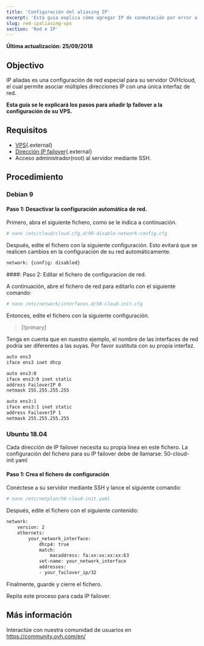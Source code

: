 ```yaml
---
title: 'Configuración del aliasing IP'
excerpt: 'Esta guía explica cómo agregar IP de conmutación por error a su configuración'
slug: red-ipaliasing-vps
section: 'Red e IP'
---
```


**Última actualización: 25/09/2018**


## Objectivo

IP aliadas es una configuración de red especial para su servidor OVHcloud, el cual permite asociar múltiples direcciones IP con una única interfaz de red.

**Esta guía se le explicará los pasos para añadir Ip failover a la configuración de su VPS.**

## Requisitos

* [VPS](https://ovhcloud.com/es/vps/){.external}
* [Dirección IP failover](https://www.ovh.com/world/es/dedicated-servers/ip_failover.xml){.external}
* Acceso administrador(root) al servidor mediante SSH.

## Procedimiento

### Debian 9

#### Paso 1: Desactivar la configuración automática de red.

Primero, abra el siguiente fichero, como se le indica a continuación.

```sh
# nano /etc/cloud/cloud.cfg.d/99-disable-network-config.cfg
```

Después, edite el fichero con la siguiente configuración. Esto evitará que se realicen cambios en la configuración de su red automáticamente.

```sh
network: {config: disabled}
```
####: Paso 2: Editar el fichero de configuracion de red.

A continuación, abre el fichero de red para editarlo con el siguiente comando:

```sh
# nano /etc/network/interfaces.d/50-cloud-init.cfg
```

Entonces, edite el fichero con la siguiente configuración.

> [!primary]
>
Tenga en cuenta que en nuestro ejemplo, el nombre de las interfaces de red podría ser diferentes a las suyas. Por favor sustituta con su propia interfaz.
>

```sh
auto ens3
iface ens3 inet dhcp

auto ens3:0
iface ens3:0 inet static
address FailoverIP 0
netmask 255.255.255.255

auto ens3:1
iface ens3:1 inet static
address FailoverIP 1
netmask 255.255.255.255
```

### Ubuntu 18.04

Cada dirección de IP failover necesita su propia linea en este fichero. La configuración del fichero para su IP failover debe de llamarse: 50-cloud-init.yaml

#### Paso 1: Crea el fichero de configuración

Conéctese a su servidor mediante SSH y lance el siguiente comando:

```sh
# nano /etc/netplan/50-cloud-init.yaml
```

Después, edite el fichero con el siguiente contenido:

```sh
network:
    version: 2
    ethernets:
        your_network_interface:
            dhcp4: true
            match:
                macaddress: fa:xx:xx:xx:xx:63
            set-name: your_network_interface
            addresses:
            - your_failover_ip/32
```

Finalmente, guarde y cierre el fichero.

Repita este proceso para cada IP failover.

## Más información

Interactúe con nuestra comunidad de usuarios en <https://community.ovh.com/en/>
